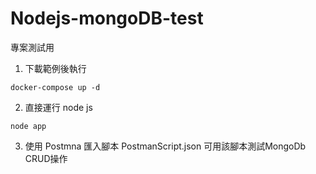 # Nodejs-mongoDB-test
專案測試用


1. 下載範例後執行
```shell=
docker-compose up -d
```

2. 直接運行 node js
```shell=
node app
```

3. 使用 Postmna 匯入腳本 PostmanScript.json
可用該腳本測試MongoDb CRUD操作
